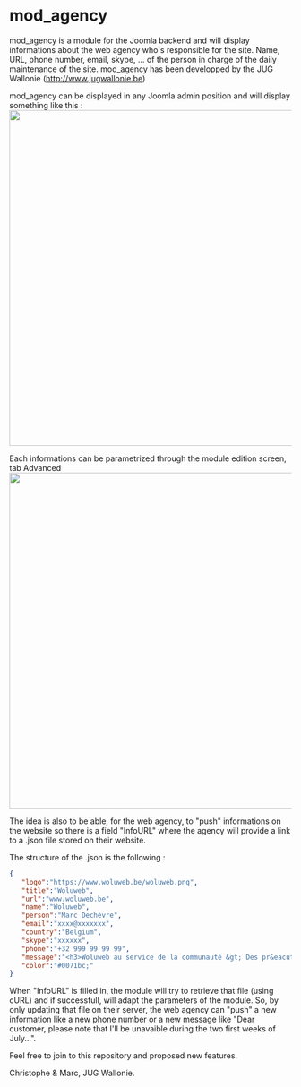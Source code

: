 # mod_agency
mod_agency is a module for the Joomla backend and will display informations about the web agency who's responsible for the site.  Name, URL, phone number, email, skype,  ... of the person in charge of the daily maintenance of the site.   mod_agency has been developped by the JUG Wallonie (http://www.jugwallonie.be)

mod_agency can be displayed in any Joomla admin position and will display something like this : 
<img src="https://github.com/cavo789/mod_agency/blob/master/assets/images/sample.png" width="600" />

Each informations can be parametrized through the module edition screen, tab Advanced
<img src="https://github.com/cavo789/mod_agency/blob/master/assets/images/module.png" width="600" />

The idea is also to be able, for the web agency, to "push" informations on the website so there is a field "InfoURL" where the agency will provide a link to a .json file stored on their website.  

The structure of the .json is the following : 

```json
{
   "logo":"https://www.woluweb.be/woluweb.png",
   "title":"Woluweb",
   "url":"www.woluweb.be",
   "name":"Woluweb",
   "person":"Marc Dechèvre",
   "email":"xxxx@xxxxxxx",
   "country":"Belgium",
   "skype":"xxxxxx",
   "phone":"+32 999 99 99 99",
   "message":"<h3>Woluweb au service de la communauté &gt; Des pr&eacute;sentations libres d'acc&egrave;s</h3>",
   "color":"#0071bc;"
}
```

When "InfoURL" is filled in, the module will try to retrieve that file (using cURL) and if successfull, will adapt the parameters of the module.  So, by only updating that file on their server, the web agency can "push" a new information like a new phone number or a new message like "Dear customer, please note that I'll be unavaible during the two first weeks of July...".

Feel free to join to this repository and proposed new features.

Christophe & Marc,
JUG Wallonie.
